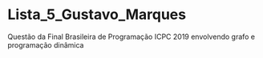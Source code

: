 # Lista_5_Gustavo_Marques
Questão da Final Brasileira de Programação ICPC 2019 envolvendo grafo e programação dinâmica
